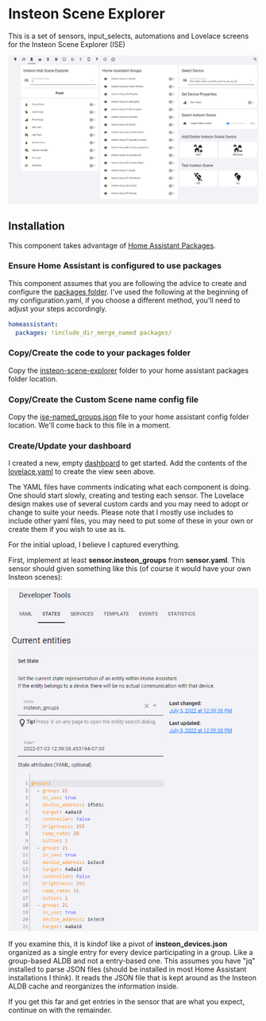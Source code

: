 # Insteon Scene Explorer
This is a set of sensors, input_selects, automations and Lovelace screens for the Insteon Scene Explorer (ISE)

![insteon_scene_explorer.png](insteon_scene_explorer.png)

## Installation
This component takes advantage of [Home Assistant Packages](https://www.home-assistant.io/docs/configuration/packages/).  

### Ensure Home Assistant is configured to use packages
This component assumes that you are following the advice to create and configure the [packages folder](https://www.home-assistant.io/docs/configuration/packages/#create-a-packages-folder).  I've used the following at the beginning of my configuration.yaml, if you choose a different method, you'll need to adjust your steps accordingly.

```yaml
homeassistant:
  packages: !include_dir_merge_named packages/
```

### Copy/Create the code to your packages folder
Copy the [insteon-scene-explorer](./insteon-scene-explorer) folder to your home assistant packages folder location.

### Copy/Create the Custom Scene name config file
Copy the [ise-named_groups.json](./ise-named-groups.json) file to your home assistant config folder location.
We'll come back to this file in a moment.

### Create/Update your dashboard
I created a new, empty [dashboard](https://www.home-assistant.io/dashboards/) to get started.  Add the contents of the [lovelace.yaml](./lovelace.yaml) to create the view seen above.




The YAML files have comments indicating what each component is doing.
One should start slowly, creating and testing each sensor.
The Lovelace design makes use of several custom cards and you may need to adopt or change to suite your needs.
Please note that I mostly use includes to include other yaml files, you may need to put some of these in your own or create them if you wish to use as is.

For the initial upload, I believe I captured everything.

First, implement at least **sensor.insteon_groups** from **sensor.yaml**.
This sensor should given something like this (of course it would have your own Insteon scenes):


![insteon_groups.png](insteon_groups.png)

If you examine this, it is kindof like a pivot of **insteon_devices.json** organized as a single entry for every device participating in a group. Like a group-based ALDB and not a entry-based one. This assumes  you have "jq" installed to parse JSON files (should be installed in most Home Assistant installations I think). It reads the JSON file that is kept around as the Insteon ALDB cache and reorganizes the information inside.

If you get this far and get entries in the sensor that are what you expect, continue on with the remainder.

